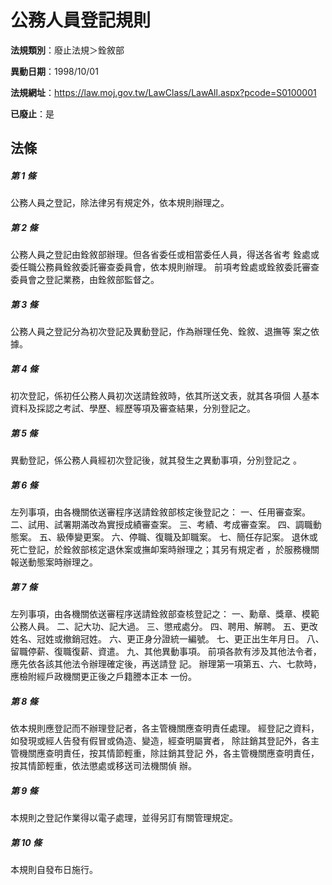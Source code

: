 # 公務人員登記規則

**法規類別**：廢止法規＞銓敘部

**異動日期**：1998/10/01  

**法規網址**：https://law.moj.gov.tw/LawClass/LawAll.aspx?pcode=S0100001

**已廢止**：是



## 法條
##### 第 1 條
公務人員之登記，除法律另有規定外，依本規則辦理之。

##### 第 2 條
公務人員之登記由銓敘部辦理。但各省委任或相當委任人員，得送各省考
銓處或委任職公務員銓敘委託審查委員會，依本規則辦理。
前項考銓處或銓敘委託審查委員會之登記業務，由銓敘部監督之。

##### 第 3 條
公務人員之登記分為初次登記及異動登記，作為辦理任免、銓敘、退撫等
案之依據。

##### 第 4 條
初次登記，係初任公務人員初次送請銓敘時，依其所送文表，就其各項個
人基本資料及採認之考試、學歷、經歷等項及審查結果，分別登記之。

##### 第 5 條
異動登記，係公務人員經初次登記後，就其發生之異動事項，分別登記之
。

##### 第 6 條
左列事項，由各機關依送審程序送請銓敘部核定後登記之：
一、任用審查案。
二、試用、試署期滿改為實授成績審查案。
三、考績、考成審查案。
四、調職動態案。
五、級俸變更案。
六、停職、復職及卸職案。
七、簡任存記案。
退休或死亡登記，於銓敘部核定退休案或撫卹案時辦理之；其另有規定者
，於服務機關報送動態案時辦理之。


##### 第 7 條
左列事項，由各機關依送審程序送請銓敘部查核登記之：
一、勳章、獎章、模範公務人員。
二、記大功、記大過。
三、懲戒處分。
四、聘用、解聘。
五、更改姓名、冠姓或撤銷冠姓。
六、更正身分證統一編號。
七、更正出生年月日。
八、留職停薪、復職復薪、資遣。
九、其他異動事項。
前項各款有涉及其他法令者，應先依各該其他法令辦理確定後，再送請登
記。
辦理第一項第五、六、七款時，應檢附經戶政機關更正後之戶籍謄本正本
一份。


##### 第 8 條
依本規則應登記而不辦理登記者，各主管機關應查明責任處理。
經登記之資料，如發現或經人告發有假冒或偽造、變造，經查明屬實者，
除註銷其登記外，各主管機關應查明責任，按其情節輕重，除註銷其登記
外，各主管機關應查明責任，按其情節輕重，依法懲處或移送司法機關偵
辦。

##### 第 9 條
本規則之登記作業得以電子處理，並得另訂有關管理規定。

##### 第 10 條
本規則自發布日施行。


